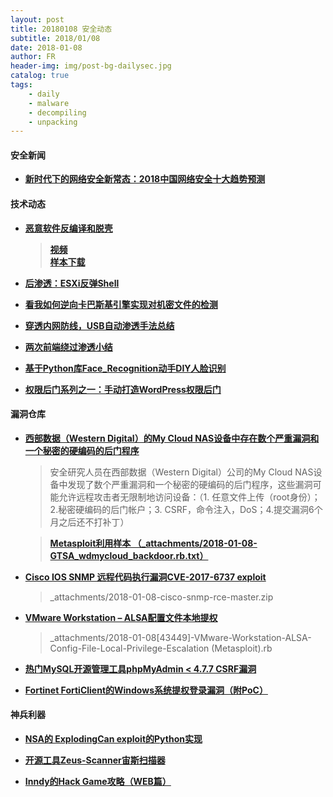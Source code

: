 ```yaml
---
layout: post
title: 20180108 安全动态
subtitle: 2018/01/08
date: 2018-01-08
author: FR
header-img: img/post-bg-dailysec.jpg
catalog: true
tags:
    - daily
    - malware
    - decompiling
    - unpacking
---
```

#### 安全新闻
- **[新时代下的网络安全新常态：2018中国网络安全十大趋势预测](http://www.freebuf.com/articles/network/159145.html)**

#### 技术动态
- **[恶意软件反编译和脱壳](https://0x00sec.org/t/malware-decompiling-and-unpacking-loda-keylogger/4896)**
  > **[视频](https://www.youtube.com/watch?v=DwC6VKN0CvM)**  
  > **[样本下载](https://www.hybrid-analysis.com/sample/9300e6bbdb4bd12e1a1f58a5a50759811d39437e3cbe2769164d5d04e199656c)**

- **[后渗透：ESXi反弹Shell](https://www.anquanke.com/post/id/93672)**

- **[看我如何逆向卡巴斯基引擎实现对机密文件的检测](https://www.anquanke.com/post/id/93462)**

- **[穿透内网防线，USB自动渗透手法总结 ](http://www.freebuf.com/sectool/158784.html)**

- **[两次前端绕过渗透小结](http://www.freebuf.com/articles/web/158508.html)**

- **[基于Python库Face_Recognition动手DIY人脸识别](http://www.freebuf.com/articles/terminal/158484.html)**

- **[权限后门系列之一：手动打造WordPress权限后门](http://www.freebuf.com/news/158069.html)**

#### 漏洞仓库
- **[西部数据（Western Digital）的My Cloud NAS设备中存在数个严重漏洞和一个秘密的硬编码的后门程序](https://thehackernews.com/2018/01/western-digital-mycloud.html)**  
  > 安全研究人员在西部数据（Western Digital）公司的My Cloud NAS设备中发现了数个严重漏洞和一个秘密的硬编码的后门程序，这些漏洞可能允许远程攻击者无限制地访问设备：（1. 任意文件上传（root身份）；2.秘密硬编码的后门帐户；3. CSRF，命令注入，DoS；4.提交漏洞6个月之后还不打补丁）

  > **[Metasploit利用样本 （_attachments/2018-01-08-GTSA_wdmycloud_backdoor.rb.txt）](https://dl.packetstormsecurity.net/1801-exploits/GTSA_wdmycloud_backdoor.rb.txt)**

- **[Cisco IOS SNMP 远程代码执行漏洞CVE-2017-6737 exploit](https://github.com/artkond/cisco-snmp-rce)**
  > _attachments/2018-01-08-cisco-snmp-rce-master.zip

- **[VMware Workstation – ALSA配置文件本地提权](https://www.exploit-db.com/exploits/43449/)**
  > _attachments/2018-01-08[43449]-VMware-Workstation-ALSA-Config-File-Local-Privilege-Escalation (Metasploit).rb

- **[热门MySQL开源管理工具phpMyAdmin < 4.7.7 CSRF漏洞](https://www.anquanke.com/post/id/93291)**

- **[Fortinet FortiClient的Windows系统提权登录漏洞（附PoC）](http://www.freebuf.com/articles/terminal/158417.html)**

#### 神兵利器
- **[NSA的 ExplodingCan exploit的Python实现](https://github.com/danigargu/explodingcan)**

- **[开源工具Zeus-Scanner宙斯扫描器](http://www.freebuf.com/sectool/158355.html)**

- **[Inndy的Hack Game攻略（WEB篇）](http://www.freebuf.com/articles/web/158885.html)**
